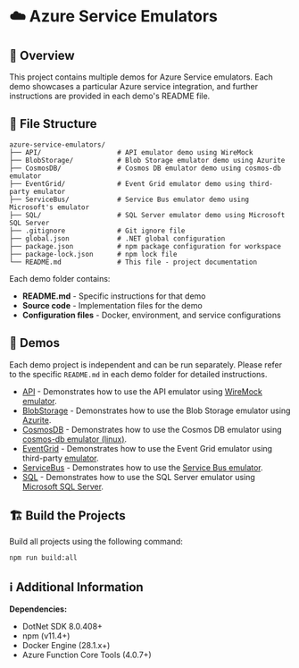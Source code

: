 # ☁️ Azure Service Emulators

## 📖 Overview
This project contains multiple demos for Azure Service emulators. Each demo showcases a particular Azure service integration, and further instructions are provided in each demo's README file.

## 📁 File Structure
```
azure-service-emulators/
├── API/                   # API emulator demo using WireMock
├── BlobStorage/           # Blob Storage emulator demo using Azurite
├── CosmosDB/              # Cosmos DB emulator demo using cosmos-db emulator
├── EventGrid/             # Event Grid emulator demo using third-party emulator
├── ServiceBus/            # Service Bus emulator demo using Microsoft's emulator
├── SQL/                   # SQL Server emulator demo using Microsoft SQL Server
├── .gitignore             # Git ignore file
├── global.json            # .NET global configuration
├── package.json           # npm package configuration for workspace
├── package-lock.json      # npm lock file
└── README.md              # This file - project documentation
```

Each demo folder contains:
- **README.md** - Specific instructions for that demo
- **Source code** - Implementation files for the demo
- **Configuration files** - Docker, environment, and service configurations

## 🚀 Demos
Each demo project is independent and can be run separately. Please refer to the specific `README.md` in each demo folder for detailed instructions.

- [API](API/README.md) - Demonstrates how to use the API emulator using [WireMock emulator](https://hub.docker.com/r/wiremock/wiremock).
- [BlobStorage](BlobStorage/README.md) - Demonstrates how to use the Blob Storage emulator using [Azurite](https://hub.docker.com/r/microsoft/azure-storage-azurite).
- [CosmosDB](CosmosDB/README.md) - Demonstrates how to use the Cosmos DB emulator using [cosmos-db emulator (linux)](https://learn.microsoft.com/en-us/azure/cosmos-db/emulator-linux).
- [EventGrid](EventGrid/README.md) - Demonstrates how to use the Event Grid emulator using third-party [emulator](https://github.com/workleap/wl-eventgrid-emulator).
- [ServiceBus](ServiceBus/README.md) - Demonstrates how to use the [Service Bus emulator](https://hub.docker.com/r/microsoft/azure-messaging-servicebus-emulator).
- [SQL](SQL/README.md) - Demonstrates how to use the SQL Server emulator using [Microsoft SQL Server](https://hub.docker.com/r/microsoft/mssql-server).

## 🏗️ Build the Projects
Build all projects using the following command:
```bash
npm run build:all
```

## ℹ️ Additional Information

**Dependencies:**
- DotNet SDK 8.0.408+
- npm (v11.4+)
- Docker Engine (28.1.x+)
- Azure Function Core Tools (4.0.7+)